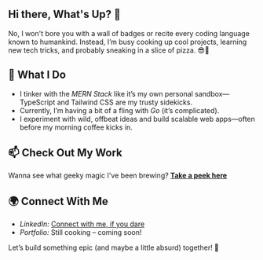 ## Hi there, What's Up? 👋

No, I won't bore you with a wall of badges or recite every coding language known to humankind. Instead, I’m busy cooking up cool projects, learning new tech tricks, and probably sneaking in a slice of pizza. 😎🍕

## 🚀 What I Do
- I tinker with the *MERN Stack* like it’s my own personal sandbox—TypeScript and Tailwind CSS are my trusty sidekicks.
- Currently, I’m having a bit of a fling with *Go* (it’s complicated).
- I experiment with wild, offbeat ideas and build scalable web apps—often before my morning coffee kicks in.

## 📫 Check Out My Work
Wanna see what geeky magic I've been brewing? **[Take a peek here](https://github.com/Hello-Ship-Code)**

## 🌍 Connect With Me
- *LinkedIn:* [Connect with me, if you dare](#)
- *Portfolio:* Still cooking – coming soon!

Let’s build something epic (and maybe a little absurd) together! 🚀
